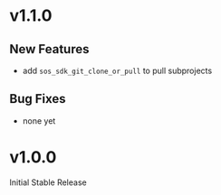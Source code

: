 # v1.1.0

## New Features

- add `sos_sdk_git_clone_or_pull` to pull subprojects

## Bug Fixes

- none yet

# v1.0.0

Initial Stable Release
